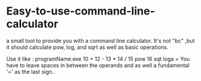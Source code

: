 # Easy-to-use-command-line-calculator
a small tool to provide you with a command line calculator. It's not "bc" ,but it should calculate pow, log, and sqrt as well as basic operations.

Use it like : programName.exe 10 + 12 - 13 * 14 / 15 pow 16 sqt loga = 
You have to leave spaces in between the operands and as well a fundamental 
'=' as the last sign..
